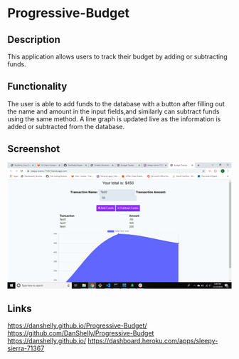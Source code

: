 # Progressive-Budget

## Description
This application allows users to track their budget by adding or subtracting funds.

## Functionality
The user is able to add funds to the database with a button after filling out the name and amount in the input fields,and similarly can subtract funds using the same method. A line graph is updated live as the information is added or subtracted from the database.


## Screenshot
![Screenshot](./public/images/HW18.png)

## Links
https://danshelly.github.io/Progressive-Budget/
https://github.com/DanShelly/Progressive-Budget
https://danshelly.github.io/
https://dashboard.heroku.com/apps/sleepy-sierra-71367